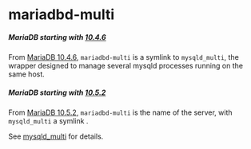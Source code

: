 # mariadbd-multi

##### MariaDB starting with [10.4.6](/kb/en/mariadb-1046-release-notes/)

From [MariaDB 10.4.6](/kb/en/mariadb-1046-release-notes/), `mariadbd-multi` is a symlink to `mysqld_multi`, the wrapper designed to manage several mysqld processes running on the same host.

##### MariaDB starting with [10.5.2](/kb/en/mariadb-1052-release-notes/)

From [MariaDB 10.5.2](/kb/en/mariadb-1052-release-notes/), `mariadbd-multi` is the name of the server, with `mysqld_multi` a symlink .

See [mysqld_multi](/mariadb-administration/getting-installing-and-upgrading-mariadb/starting-and-stopping-mariadb/mysqld_multi/) for details.